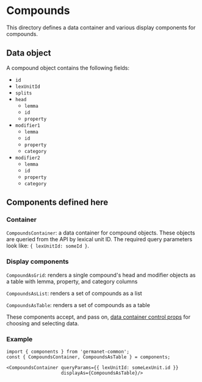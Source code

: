 # Compounds

This directory defines a data container and various display components
for compounds.

## Data object

A compound object contains the following fields:

  - `id`
  - `lexUnitId`
  - `splits`
  - `head`
    - `lemma`
    - `id`
    - `property`
  - `modifier1`
    - `lemma`
    - `id`
    - `property`
    - `category`
  - `modifier2`
    - `lemma`
    - `id`
    - `property`
    - `category`

## Components defined here

### Container

`CompoundsContainer`: a data container for compound objects.
These objects are queried from the API by lexical unit ID.
The required query parameters look like: `{ lexUnitId: someId }`.

### Display components

`CompoundAsGrid`: renders a single compound's head and modifier
objects as a table with lemma, property, and category columns

`CompoundsAsList`: renders a set of compounds as a list

`CompoundsAsTable`: renders a set of compounds as a table 

These components accept, and pass on, [data container control
props](../DataContainer#user-content-selecting-and-choosing-data-objects) for choosing and selecting data.

### Example

```
import { components } from 'germanet-common';
const { CompoundsContainer, CompoundsAsTable } = components;

<CompoundsContainer queryParams={{ lexUnitId: someLexUnit.id }}
                    displayAs={CompoundsAsTable}/>
```
